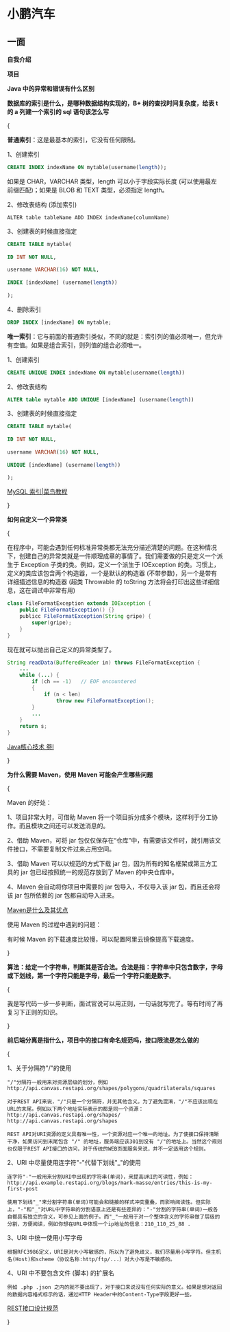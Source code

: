 # 小鹏汽车

## 一面

**自我介绍**

**项目**

**Java 中的异常和错误有什么区别**

**数据库的索引是什么，是哪种数据结构实现的，B+ 树的查找时间复杂度，给表 t 的 a 列建一个索引的 sql 语句该怎么写**

{

**普通索引**：这是最基本的索引，它没有任何限制。

1、创建索引

```sql
CREATE INDEX indexName ON mytable(username(length)); 
```

如果是 CHAR，VARCHAR 类型，length 可以小于字段实际长度 (可以使用最左前缀匹配)；如果是 BLOB 和 TEXT 类型，必须指定 length。

2、修改表结构 (添加索引)

```
ALTER table tableName ADD INDEX indexName(columnName)
```

3、创建表的时候直接指定

```sql
CREATE TABLE mytable(  
 
ID INT NOT NULL,   
 
username VARCHAR(16) NOT NULL,  
 
INDEX [indexName] (username(length))  
 
);  
```

4、删除索引

```sql
DROP INDEX [indexName] ON mytable; 
```

**唯一索引**：它与前面的普通索引类似，不同的就是：索引列的值必须唯一，但允许有空值。如果是组合索引，则列值的组合必须唯一。

1、创建索引

```sql
CREATE UNIQUE INDEX indexName ON mytable(username(length)) 
```

2、修改表结构

```sql
ALTER table mytable ADD UNIQUE [indexName] (username(length))
```

3、创建表的时候直接指定

```sql
CREATE TABLE mytable(  
 
ID INT NOT NULL,   
 
username VARCHAR(16) NOT NULL,  
 
UNIQUE [indexName] (username(length))  
 
);  
```

[MySQL 索引|菜鸟教程](http://www.runoob.com/mysql/mysql-index.html)

}

**如何自定义一个异常类**

{

在程序中，可能会遇到任何标准异常类都无法充分描述清楚的问题。在这种情况下，创建自己的异常类就是一件顺理成章的事情了。我们需要做的只是定义一个派生于 Exception 子类的类。例如，定义一个派生于 IOException 的类。习惯上，定义的类应该包含两个构造器，一个是默认的构造器 (不带参数)，另一个是带有详细描述信息的构造器 (超类 Throwable 的 toString 方法将会打印出这些详细信息，这在调试中非常有用)

```java
class FileFormatException extends IOException {
    public FileFormatException() {}
    publicc FileFormatException(String gripe) {
        super(gripe);
    }
}
```

现在就可以抛出自己定义的异常类型了。

```java
String readData(BufferedReader in) throws FileFormatException {
    ...
    while (...) {
		if (ch == -1)	// EOF encountered
        {
            if (n < len)
                throw new FileFormatException();
        }
        ...
    }
    return s;
}
```

[Java核心技术 卷I]()

}

**为什么需要 Maven，使用 Maven 可能会产生哪些问题**

{

Maven 的好处：

1、项目非常大时，可借助 Maven 将一个项目拆分成多个模块，这样利于分工协作。而且模块之间还可以发送消息的。

2、借助 Maven，可将 jar 包仅仅保存在“仓库”中，有需要该文件时，就引用该文件接口，不需要复制文件过来占用空间。

3、借助 Maven 可以以规范的方式下载 jar 包，因为所有的知名框架或第三方工具的 jar 包已经按照统一的规范存放到了 Maven 的中央仓库中。

4、Maven 会自动将你项目中需要的 jar 包导入，不仅导入该 jar 包，而且还会将该 jar 包所依赖的 jar 包都自动导入进来。

[Maven是什么及其优点](https://blog.csdn.net/sword_anyone/article/details/70571550)

使用 Maven 的过程中遇到的问题：

有时候 Maven 的下载速度比较慢，可以配置阿里云镜像提高下载速度。

}

**算法：给定一个字符串，判断其是否合法。合法是指：字符串中只包含数字，字母或下划线，第一个字符只能是字母，最后一个字符只能是数字**。

{

我是写代码一步一步判断，面试官说可以用正则，一句话就写完了。等有时间了再复习下正则的知识。

}

**前后端分离是指什么，项目中的接口有命名规范吗，接口限流是怎么做的**

{

1、关于分隔符"/"的使用

```
"/"分隔符一般用来对资源层级的划分，例如 http://api.canvas.restapi.org/shapes/polygons/quadrilaterals/squares

对于REST API来说，"/"只是一个分隔符，并无其他含义。为了避免混淆，"/"不应该出现在URL的末尾。例如以下两个地址实际表示的都是同一个资源：
http://api.canvas.restapi.org/shapes/
http://api.canvas.restapi.org/shapes

REST API对URI资源的定义具有唯一性，一个资源对应一个唯一的地址。为了使接口保持清晰干净，如果访问到末尾包含 "/" 的地址，服务端应该301到没有 "/"的地址上。当然这个规则也仅限于REST API接口的访问，对于传统的WEB页面服务来说，并不一定适用这个规则。
```

2、URI 中尽量使用连字符"-"代替下划线"_"的使用

```
连字符"-"一般用来分割URI中出现的字符串(单词)，来提高URI的可读性，例如：  
http://api.example.restapi.org/blogs/mark-masse/entries/this-is-my-first-post  

使用下划线"_"来分割字符串(单词)可能会和链接的样式冲突重叠，而影响阅读性。但实际上，"-"和"_"对URL中字符串的分割语意上还是有些差异的："-"分割的字符串(单词)一般各自都具有独立的含义，可参见上面的例子。而"_"一般用于对一个整体含义的字符串做了层级的分割，方便阅读，例如你想在URL中体现一个ip地址的信息：210_110_25_88 .
```

3、URI 中统一使用小写字母

```
根据RFC3986定义，URI是对大小写敏感的，所以为了避免歧义，我们尽量用小写字符。但主机名(Host)和scheme（协议名称:http/ftp/...）对大小写是不敏感的。
```

4、URI 中不要包含文件 (脚本) 的扩展名

```
例如 .php .json 之内的就不要出现了，对于接口来说没有任何实际的意义。如果是想对返回的数据内容格式标示的话，通过HTTP Header中的Content-Type字段更好一些。
```

[REST接口设计规范](http://wangwei.info/about-rest-api/)

}

